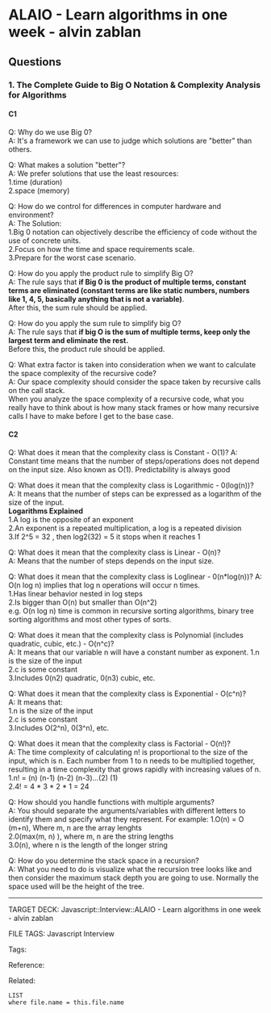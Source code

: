 # ALAIO - Learn algorithms in one week - alvin zablan

## Questions

### 1. The Complete Guide to Big O Notation & Complexity Analysis for Algorithms

#### C1

Q: Why do we use Big 0?  
A: It's a framework we can use to judge which solutions are "better" than others.
<!--ID: 1689593485636-->


Q: What makes a solution "better"?  
A: We prefer solutions that use the least resources:  
1.time (duration)  
2.space (memory)
<!--ID: 1689593485639-->


Q: How do we control for differences in computer hardware and environment?  
A: The Solution:  
1.Big 0 notation can objectively describe the efficiency of code without the use of concrete units.  
2.Focus on how the time and space requirements scale.  
3.Prepare for the worst case scenario.
<!--ID: 1689593485644-->


Q: How do you apply the product rule to simplify Big O?  
A: The rule says that **if Big 0 is the product of multiple terms, constant terms are eliminated (constant terms are like static numbers, numbers like 1, 4, 5, basically anything that is not a variable)**.  
After this, the sum rule should be applied.
<!--ID: 1689593485651-->


Q: How do you apply the sum rule to simplify big O?  
A: The rule says that **if big O is the sum of multiple terms, keep only the largest term and eliminate the rest.**  
Before this, the product rule should be applied.
<!--ID: 1689593485655-->


Q: What extra factor is taken into consideration when we want to calculate the space complexity of the recursive code?  
A: Our space complexity should consider the space taken by recursive calls on the call stack.  
When you analyze the space complexity of a recursive code, what you really have to think about is how many stack frames or how many recursive calls I have to make before I get to the base case.
<!--ID: 1689593485659-->


#### C2

Q: What does it mean that the complexity class is Constant - O(1)?
A: Constant time means that the number of steps/operations does not depend on the input size. Also known as O(1). Predictability is always good
<!--ID: 1689593485662-->


<!--A: It means that the number of steps does not depend on the input size.-->

Q: What does it mean that the complexity class is Logarithmic - 0(log(n))?  
A: It means that the number of steps can be expressed as a logarithm of the size of the input.  
**Logarithms Explained**  
1.A log is the opposite of an exponent  
2.An exponent is a repeated multiplication, a log is a repeated division  
3.If 2^5 = 32 , then log2(32) = 5
it stops when it reaches 1
<!--ID: 1689593485665-->


Q: What does it mean that the complexity class is Linear - O(n)?  
A: Means that the number of steps depends on the input size.
<!--ID: 1689593485667-->


Q: What does it mean that the complexity class is Loglinear - 0(n\*log(n))?
A: O(n log n) implies that log n operations will occur n times.  
1.Has linear behavior nested in log steps  
2.Is bigger than O(n) but smaller than O(n^2)  
e.g. O(n log n) time is common in recursive sorting algorithms, binary tree sorting algorithms and most other types of sorts.
<!--ID: 1689593485670-->


Q: What does it mean that the complexity class is Polynomial (includes quadratic, cubic, etc.) - O(n^c)?  
A: It means that our variable n will have a constant number as exponent.
1.n is the size of the input  
2.c is some constant  
3.Includes 0(n2) quadratic, 0(n3) cubic, etc.
<!--ID: 1689593485672-->


Q: What does it mean that the complexity class is Exponential - O(c^n)?  
A: It means that:  
1.n is the size of the input  
2.c is some constant  
3.Includes O(2^n), 0(3^n), etc.
<!--ID: 1689593485676-->


Q: What does it mean that the complexity class is Factorial - O(n!)?  
A: The time complexity of calculating n! is proportional to the size of the input, which is n. Each number from 1 to n needs to be multiplied together, resulting in a time complexity that grows rapidly with increasing values of n.
1.n! = (n) (n-1) (n-2) (n-3)...(2) (1)  
2.4! = 4 \* 3 \* 2 \* 1 = 24
<!--ID: 1689593485680-->


Q: How should you handle functions with multiple arguments?  
A: You should separate the arguments/variables with different letters to identify them and specify what they represent.
For example:
1.O(n) = O (m+n), Where m, n are the array lenghts  
2.0(max(m, n) ), where m, n are the string lengths  
3.0(n), where n is the length of the longer string
<!--ID: 1689593485683-->


Q: How do you determine the stack space in a recursion?  
A: What you need to do is visualize what the recursion tree looks like and then consider the maximum stack depth you are going to use. Normally the space used will be the height of the tree.
<!--ID: 1689593485686-->


---

TARGET DECK: Javascript::Interview::ALAIO - Learn algorithms in one week - alvin zablan

FILE TAGS: Javascript Interview

Tags:

Reference:

Related:

```dataview
LIST
where file.name = this.file.name
```
